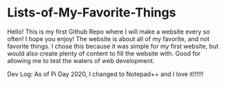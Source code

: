 # Lists-of-My-Favorite-Things
Hello! This is my first Github Repo where I will make a website every so often! I hope you enjoy!
The website is about all of my favorite, and not favorite things. I chose this because it was simple for my first website, but would also create plenty of content to fill the website with. Good for allowing me to test the waters of web development.

Dev Log:
As of Pi Day 2020, I changed to Notepad++ and I love it!!!!!! 
